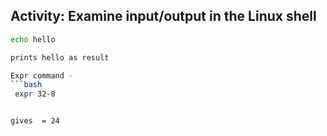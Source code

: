 ## Activity: Examine input/output in the Linux shell
   ```bash
   echo hello

prints hello as result

Expr command -
   ```bash
    expr 32-8


gives  = 24
